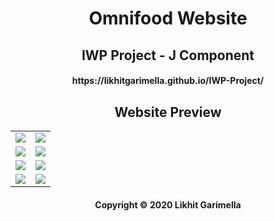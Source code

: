 <h1 align="center">
Omnifood Website
</h1>

<h2 align="center">
IWP Project - J Component
</h2>

<h4 align="center">
https://likhitgarimella.github.io/IWP-Project/
</h4>

<h2 align="center">
Website Preview
</h2>

<table>
  <tr>
    <td><img src="https://github.com/likhitgarimella/HCI-Project/blob/master/Omnifood%20Screenshots/Website/1)%20home%20screen.png"></td>
    <td><img src="https://github.com/likhitgarimella/HCI-Project/blob/master/Omnifood%20Screenshots/Website/2)%20food%20delivery.png"></td>
  </tr>
  <tr>
    <td><img src="https://github.com/likhitgarimella/HCI-Project/blob/master/Omnifood%20Screenshots/Website/3)%20food%20items.png"></td>
    <td><img src="https://github.com/likhitgarimella/HCI-Project/blob/master/Omnifood%20Screenshots/Website/4)%20how%20it%20works.png"></td>
  </tr>
  <tr>
    <td><img src="https://github.com/likhitgarimella/HCI-Project/blob/master/Omnifood%20Screenshots/Website/5)%20cities.png"></td>
    <td><img src="https://github.com/likhitgarimella/HCI-Project/blob/master/Omnifood%20Screenshots/Website/6)%20customers.png"></td>
  </tr>
  <tr>
    <td><img src="https://github.com/likhitgarimella/HCI-Project/blob/master/Omnifood%20Screenshots/Website/7)%20prices.png"></td>
    <td><img src="https://github.com/likhitgarimella/HCI-Project/blob/master/Omnifood%20Screenshots/Website/8)%20footer.png"></td>
  </tr>
</table>

<h4 align="center">
Copyright © 2020 Likhit Garimella
</h4>
